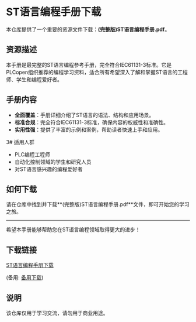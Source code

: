 # ST语言编程手册下载

本仓库提供了一个重要的资源文件下载：**(完整版)ST语言编程手册.pdf**。

## 资源描述

本手册是最完整的ST语言编程参考手册，完全符合IEC61131-3标准。它是PLCopen组织推荐的编程学习资料，适合所有希望深入了解和掌握ST语言的工程师、学生和编程爱好者。

## 手册内容

- **全面覆盖**：手册详细介绍了ST语言的语法、结构和应用场景。
- **标准合规**：完全符合IEC61131-3标准，确保内容的权威性和准确性。
- **实用性强**：提供了丰富的示例和案例，帮助读者快速上手和应用。

3# 适用人群

- PLC编程工程师
- 自动化控制领域的学生和研究人员
- 对ST语言感兴趣的编程爱好者

## 如何下载

请在仓库中找到并下载**(完整版)ST语言编程手册.pdf**文件，即可开始您的学习之旅。

---

希望本手册能够帮助您在ST语言编程领域取得更大的进步！

## 下载链接
[ST语言编程手册下载](https://pan.quark.cn/s/bf04fc5dafd3) 

(备用: [备用下载](https://pan.baidu.com/s/1ffH9Sq8b904VHbwPQdhoxw?pwd=1234))

## 说明

该仓库仅用于学习交流，请勿用于商业用途。
